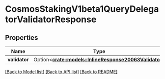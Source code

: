 # CosmosStakingV1beta1QueryDelegatorValidatorResponse

## Properties

Name | Type | Description | Notes
------------ | ------------- | ------------- | -------------
**validator** | Option<[**crate::models::InlineResponse20063Validator**](inline_response_200_63_validator.md)> |  | [optional]

[[Back to Model list]](../README.md#documentation-for-models) [[Back to API list]](../README.md#documentation-for-api-endpoints) [[Back to README]](../README.md)


